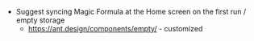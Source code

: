 * Suggest syncing Magic Formula at the Home screen on the first run / empty storage
  * https://ant.design/components/empty/ - customized
